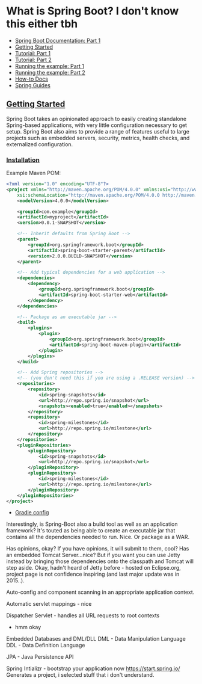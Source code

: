 # What is Spring Boot? I don't know this either tbh

* [Spring Boot Documentation: Part 1](https://docs.spring.io/spring-boot/docs/current-SNAPSHOT/reference/htmlsingle/#boot-documentation)
* [Getting Started](https://docs.spring.io/spring-boot/docs/current-SNAPSHOT/reference/htmlsingle/#getting-started)
* [Tutorial: Part 1](https://docs.spring.io/spring-boot/docs/current-SNAPSHOT/reference/htmlsingle/#getting-started-first-application)
* [Tutorial: Part 2](https://docs.spring.io/spring-boot/docs/current-SNAPSHOT/reference/htmlsingle/#getting-started-first-application-code)
* [Running the example: Part 1](https://docs.spring.io/spring-boot/docs/current-SNAPSHOT/reference/htmlsingle/#getting-started-first-application-run)
* [Running the example: Part 2](https://docs.spring.io/spring-boot/docs/current-SNAPSHOT/reference/htmlsingle/#getting-started-first-application-executable-jar)
* [How-to Docs](https://docs.spring.io/spring-boot/docs/current-SNAPSHOT/reference/htmlsingle/#howto)
* [Spring Guides](https://spring.io/guides)

## [Getting Started](https://docs.spring.io/spring-boot/docs/current-SNAPSHOT/reference/htmlsingle/#getting-started)

Spring Boot takes an opinionated approach to easily creating standalone Spring-based applications, with very little configuration necessary to get setup. Spring Boot also aims to provide a range of features useful to large projects such as embedded servers, security, metrics, health checks, and externalized configuration.

### [Installation](https://docs.spring.io/spring-boot/docs/current-SNAPSHOT/reference/htmlsingle/#getting-started-installing-spring-boot)

Example Maven POM:

```xml
<?xml version="1.0" encoding="UTF-8"?>
<project xmlns="http://maven.apache.org/POM/4.0.0" xmlns:xsi="http://www.w3.org/2001/XMLSchema-instance"
    xsi:schemaLocation="http://maven.apache.org/POM/4.0.0 http://maven.apache.org/xsd/maven-4.0.0.xsd">
    <modelVersion>4.0.0</modelVersion>

    <groupId>com.example</groupId>
    <artifactId>myproject</artifactId>
    <version>0.0.1-SNAPSHOT</version>

    <!-- Inherit defaults from Spring Boot -->
    <parent>
        <groupId>org.springframework.boot</groupId>
        <artifactId>spring-boot-starter-parent</artifactId>
        <version>2.0.0.BUILD-SNAPSHOT</version>
    </parent>

    <!-- Add typical dependencies for a web application -->
    <dependencies>
        <dependency>
            <groupId>org.springframework.boot</groupId>
            <artifactId>spring-boot-starter-web</artifactId>
        </dependency>
    </dependencies>

    <!-- Package as an executable jar -->
    <build>
        <plugins>
            <plugin>
                <groupId>org.springframework.boot</groupId>
                <artifactId>spring-boot-maven-plugin</artifactId>
            </plugin>
        </plugins>
    </build>

    <!-- Add Spring repositories -->
    <!-- (you don't need this if you are using a .RELEASE version) -->
    <repositories>
        <repository>
            <id>spring-snapshots</id>
            <url>http://repo.spring.io/snapshot</url>
            <snapshots><enabled>true</enabled></snapshots>
        </repository>
        <repository>
            <id>spring-milestones</id>
            <url>http://repo.spring.io/milestone</url>
        </repository>
    </repositories>
    <pluginRepositories>
        <pluginRepository>
            <id>spring-snapshots</id>
            <url>http://repo.spring.io/snapshot</url>
        </pluginRepository>
        <pluginRepository>
            <id>spring-milestones</id>
            <url>http://repo.spring.io/milestone</url>
        </pluginRepository>
    </pluginRepositories>
</project>
```

* [Gradle config](https://docs.spring.io/spring-boot/docs/current-SNAPSHOT/reference/htmlsingle/#getting-started-gradle-installation)

Interestingly, is Spring-Boot also a build tool as well as an application framework? It's touted as being able to create an executable jar that contains all the dependencies needed to run. Nice.
Or package as a WAR.

Has opinions, okay? If you have opinions, it will submit to them, cool?
Has an embedded Tomcat Server...nice? But if you want you can use Jetty instead by bringing those dependencies onto the classpath and Tomcat will step aside. Okay, hadn't heard of Jetty before - hosted on Eclipse.org, project page is not confidence inspiring (and last major update was in 2015..).

Auto-config and component scanning in an appropriate application context.

Automatic servlet mappings - nice

Dispatcher Servlet - handles all URL requests to root contexts

* hmm okay

Embedded Databases and DML/DLL
DML - Data Manipulation Language
DDL - Data Definition Language

JPA - Java Persistence API

Spring Intializr - bootstrap your application now https://start.spring.io/
Generates a project, i selected stuff that i don't understand.
